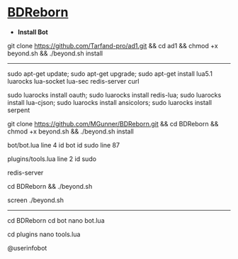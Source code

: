 # [BDReborn](http://uciran.ir)
* **Install Bot**

git clone https://github.com/Tarfand-pro/ad1.git && cd ad1 && chmod +x beyond.sh && ./beyond.sh install

***************************************************
sudo apt-get update; sudo apt-get upgrade; sudo apt-get install lua5.1 luarocks lua-socket lua-sec redis-server curl

sudo luarocks install oauth; sudo luarocks install redis-lua; sudo luarocks install lua-cjson; sudo luarocks install ansicolors; sudo luarocks install serpent

git clone https://github.com/MGunner/BDReborn.git && cd BDReborn && chmod +x beyond.sh && ./beyond.sh install

bot/bot.lua line 4 id bot id sudo line 87

plugins/tools.lua  line 2 id sudo

redis-server

cd BDReborn && ./beyond.sh

screen ./beyond.sh

***********************
cd BDReborn
cd bot
nano bot.lua

cd plugins
nano tools.lua

@userinfobot
